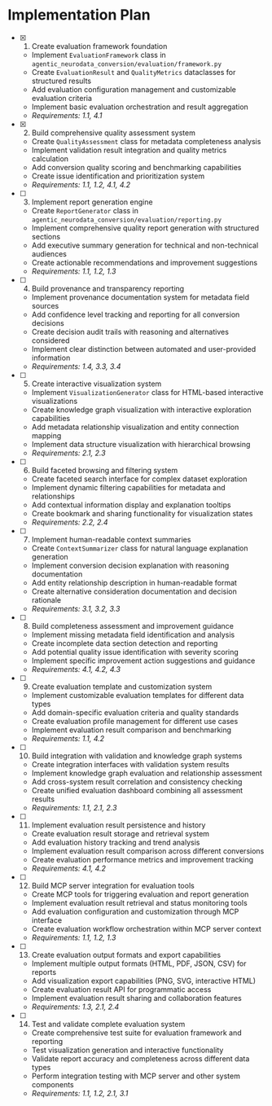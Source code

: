 # Implementation Plan

- [x] 1. Create evaluation framework foundation
  - Implement `EvaluationFramework` class in
    `agentic_neurodata_conversion/evaluation/framework.py`
  - Create `EvaluationResult` and `QualityMetrics` dataclasses for structured
    results
  - Add evaluation configuration management and customizable evaluation criteria
  - Implement basic evaluation orchestration and result aggregation
  - _Requirements: 1.1, 4.1_

- [x] 2. Build comprehensive quality assessment system
  - Create `QualityAssessment` class for metadata completeness analysis
  - Implement validation result integration and quality metrics calculation
  - Add conversion quality scoring and benchmarking capabilities
  - Create issue identification and prioritization system
  - _Requirements: 1.1, 1.2, 4.1, 4.2_

- [ ] 3. Implement report generation engine
  - Create `ReportGenerator` class in
    `agentic_neurodata_conversion/evaluation/reporting.py`
  - Implement comprehensive quality report generation with structured sections
  - Add executive summary generation for technical and non-technical audiences
  - Create actionable recommendations and improvement suggestions
  - _Requirements: 1.1, 1.2, 1.3_

- [ ] 4. Build provenance and transparency reporting
  - Implement provenance documentation system for metadata field sources
  - Add confidence level tracking and reporting for all conversion decisions
  - Create decision audit trails with reasoning and alternatives considered
  - Implement clear distinction between automated and user-provided information
  - _Requirements: 1.4, 3.3, 3.4_

- [ ] 5. Create interactive visualization system
  - Implement `VisualizationGenerator` class for HTML-based interactive
    visualizations
  - Create knowledge graph visualization with interactive exploration
    capabilities
  - Add metadata relationship visualization and entity connection mapping
  - Implement data structure visualization with hierarchical browsing
  - _Requirements: 2.1, 2.3_

- [ ] 6. Build faceted browsing and filtering system
  - Create faceted search interface for complex dataset exploration
  - Implement dynamic filtering capabilities for metadata and relationships
  - Add contextual information display and explanation tooltips
  - Create bookmark and sharing functionality for visualization states
  - _Requirements: 2.2, 2.4_

- [ ] 7. Implement human-readable context summaries
  - Create `ContextSummarizer` class for natural language explanation generation
  - Implement conversion decision explanation with reasoning documentation
  - Add entity relationship description in human-readable format
  - Create alternative consideration documentation and decision rationale
  - _Requirements: 3.1, 3.2, 3.3_

- [ ] 8. Build completeness assessment and improvement guidance
  - Implement missing metadata field identification and analysis
  - Create incomplete data section detection and reporting
  - Add potential quality issue identification with severity scoring
  - Implement specific improvement action suggestions and guidance
  - _Requirements: 4.1, 4.2, 4.3_

- [ ] 9. Create evaluation template and customization system
  - Implement customizable evaluation templates for different data types
  - Add domain-specific evaluation criteria and quality standards
  - Create evaluation profile management for different use cases
  - Implement evaluation result comparison and benchmarking
  - _Requirements: 1.1, 4.2_

- [ ] 10. Build integration with validation and knowledge graph systems
  - Create integration interfaces with validation system results
  - Implement knowledge graph evaluation and relationship assessment
  - Add cross-system result correlation and consistency checking
  - Create unified evaluation dashboard combining all assessment results
  - _Requirements: 1.1, 2.1, 2.3_

- [ ] 11. Implement evaluation result persistence and history
  - Create evaluation result storage and retrieval system
  - Add evaluation history tracking and trend analysis
  - Implement evaluation result comparison across different conversions
  - Create evaluation performance metrics and improvement tracking
  - _Requirements: 4.1, 4.2_

- [ ] 12. Build MCP server integration for evaluation tools
  - Create MCP tools for triggering evaluation and report generation
  - Implement evaluation result retrieval and status monitoring tools
  - Add evaluation configuration and customization through MCP interface
  - Create evaluation workflow orchestration within MCP server context
  - _Requirements: 1.1, 1.2, 1.3_

- [ ] 13. Create evaluation output formats and export capabilities
  - Implement multiple output formats (HTML, PDF, JSON, CSV) for reports
  - Add visualization export capabilities (PNG, SVG, interactive HTML)
  - Create evaluation result API for programmatic access
  - Implement evaluation result sharing and collaboration features
  - _Requirements: 1.3, 2.1, 2.4_

- [ ] 14. Test and validate complete evaluation system
  - Create comprehensive test suite for evaluation framework and reporting
  - Test visualization generation and interactive functionality
  - Validate report accuracy and completeness across different data types
  - Perform integration testing with MCP server and other system components
  - _Requirements: 1.1, 1.2, 2.1, 3.1_
